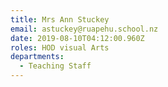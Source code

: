 ```yaml
---
title: Mrs Ann Stuckey
email: astuckey@ruapehu.school.nz
date: 2019-08-10T04:12:00.960Z
roles: HOD visual Arts
departments:
  - Teaching Staff
---
```


